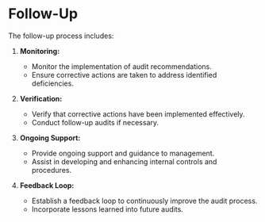 # Follow-Up

The follow-up process includes:

1. **Monitoring:**
   - Monitor the implementation of audit recommendations.
   - Ensure corrective actions are taken to address identified deficiencies.

2. **Verification:**
   - Verify that corrective actions have been implemented effectively.
   - Conduct follow-up audits if necessary.

3. **Ongoing Support:**
   - Provide ongoing support and guidance to management.
   - Assist in developing and enhancing internal controls and procedures.

4. **Feedback Loop:**
   - Establish a feedback loop to continuously improve the audit process.
   - Incorporate lessons learned into future audits.
